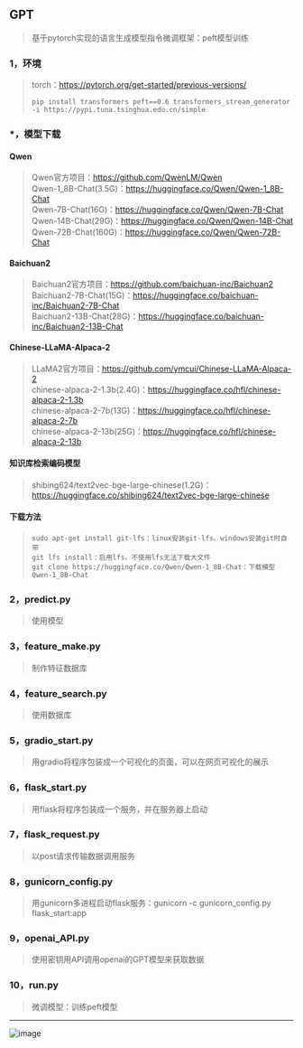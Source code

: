 ## GPT
>基于pytorch实现的语言生成模型指令微调框架：peft模型训练
### 1，环境
>torch：https://pytorch.org/get-started/previous-versions/
>```
>pip install transformers peft==0.6 transformers_stream_generator -i https://pypi.tuna.tsinghua.edu.cn/simple
>```
### *，模型下载
#### Qwen
>Qwen官方项目：https://github.com/QwenLM/Qwen  
>Qwen-1_8B-Chat(3.5G)：https://huggingface.co/Qwen/Qwen-1_8B-Chat  
>Qwen-7B-Chat(16G)：https://huggingface.co/Qwen/Qwen-7B-Chat  
>Qwen-14B-Chat(29G)：https://huggingface.co/Qwen/Qwen-14B-Chat  
>Qwen-72B-Chat(160G)：https://huggingface.co/Qwen/Qwen-72B-Chat
#### Baichuan2  
>Baichuan2官方项目：https://github.com/baichuan-inc/Baichuan2  
>Baichuan2-7B-Chat(15G)：https://huggingface.co/baichuan-inc/Baichuan2-7B-Chat  
>Baichuan2-13B-Chat(28G)：https://huggingface.co/baichuan-inc/Baichuan2-13B-Chat  
#### Chinese-LLaMA-Alpaca-2  
>LLaMA2官方项目：https://github.com/ymcui/Chinese-LLaMA-Alpaca-2  
>chinese-alpaca-2-1.3b(2.4G)：https://huggingface.co/hfl/chinese-alpaca-2-1.3b  
>chinese-alpaca-2-7b(13G)：https://huggingface.co/hfl/chinese-alpaca-2-7b  
>chinese-alpaca-2-13b(25G)：https://huggingface.co/hfl/chinese-alpaca-2-13b
#### 知识库检索编码模型
>shibing624/text2vec-bge-large-chinese(1.2G)：https://huggingface.co/shibing624/text2vec-bge-large-chinese
#### 下载方法
>```
>sudo apt-get install git-lfs：linux安装git-lfs。windows安装git时自带
>git lfs install：启用lfs。不使用lfs无法下载大文件
>git clone https://huggingface.co/Qwen/Qwen-1_8B-Chat：下载模型Qwen-1_8B-Chat
>```
### 2，predict.py
>使用模型
### 3，feature_make.py
>制作特征数据库
### 4，feature_search.py
>使用数据库
### 5，gradio_start.py
>用gradio将程序包装成一个可视化的页面，可以在网页可视化的展示
### 6，flask_start.py
>用flask将程序包装成一个服务，并在服务器上启动
### 7，flask_request.py
>以post请求传输数据调用服务
### 8，gunicorn_config.py
>用gunicorn多进程启动flask服务：gunicorn -c gunicorn_config.py flask_start:app
### 9，openai_API.py
>使用密钥用API调用openai的GPT模型来获取数据
### 10，run.py
>微调模型：训练peft模型
***
![image](README_IMAGE/001.jpg)
